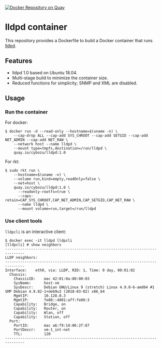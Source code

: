 [![Docker Repository on Quay](https://quay.io/repository/cybozu/lldpd/status "Docker Repository on Quay")](https://quay.io/repository/cybozu/lldpd)

lldpd container
===============

This repository provides a Dockerfile to build a Docker container
that runs [lldpd](https://vincentbernat.github.io/lldpd/).

Features
--------

* lldpd 1.0 based on Ubuntu 18.04.
* Multi-stage build to minimize the container size.
* Reduced functions for simplicity; SNMP and XML are disabled.

Usage
-----

### Run the container

For docker:
```
$ docker run -d --read-only --hostname=$(uname -n) \
    --cap-drop ALL --cap-add SYS_CHROOT --cap-add SETGID --cap-add NET_ADMIN --cap-add NET_RAW \
    --network host --name lldpd \
    --mount type=tmpfs,destination=/run/lldpd \
    quay.io/cybozu/lldpd:1.0
```

For rkt:
```
$ sudo rkt run \
    --hostname=$(uname -n) \
    --volume run,kind=empty,readOnly=false \
    --net=host \
    quay.io/cybozu/lldpd:1.0 \
      --readonly-rootfs=true \
      --caps-retain=CAP_SYS_CHROOT,CAP_NET_ADMIN,CAP_SETGID,CAP_NET_RAW \
      --name lldpd \
      --mount volume=run,target=/run/lldpd
```

### Use client tools

`lldpcli` is an interactive client:

```
$ docker exec -it lldpd lldpcli
[lldpcli] # show neighbors
-------------------------------------------------------------------------------
LLDP neighbors:
-------------------------------------------------------------------------------
Interface:    eth0, via: LLDP, RID: 1, Time: 0 day, 00:01:02
  Chassis:     
    ChassisID:    mac 42:01:0a:80:00:03
    SysName:      host-vm
    SysDescr:     Debian GNU/Linux 9 (stretch) Linux 4.9.0-6-amd64 #1 SMP Debian 4.9.82-1+deb9u3 (2018-03-02) x86_64
    MgmtIP:       10.128.0.3
    MgmtIP:       fe80::4001:aff:fe80:3
    Capability:   Bridge, on
    Capability:   Router, on
    Capability:   Wlan, off
    Capability:   Station, off
  Port:        
    PortID:       mac a6:f9:14:06:2f:67
    PortDescr:    vm-1_int-net
    TTL:          120
-------------------------------------------------------------------------------
```
